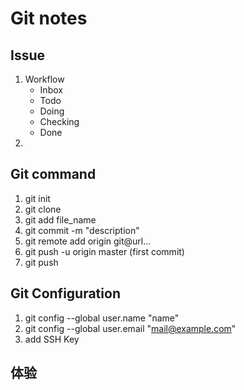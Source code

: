 # Git notes

## Issue
1. Workflow
    * Inbox
    * Todo
    * Doing
    * Checking
    * Done
2.

## Git command

1. git init
2. git clone
3. git add file_name
4. git commit -m "description"
5. git remote add origin git@url...
6. git push -u origin master (first commit)
7. git push

## Git Configuration

1. git config --global user.name "name"
2. git config --global user.email "mail@example.com"
3. add SSH Key

## 体验

